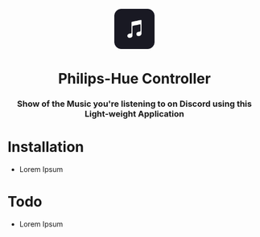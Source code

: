 <p align="center">
      <img src="assets/logo.png" width="80">
  <h1 align="center">
    Philips-Hue Controller
  </h1>
</p>

<h3 align="center">
Show of the Music you're listening to on Discord using this Light-weight Application
</h3>

# Installation
* Lorem Ipsum

# Todo
* Lorem Ipsum